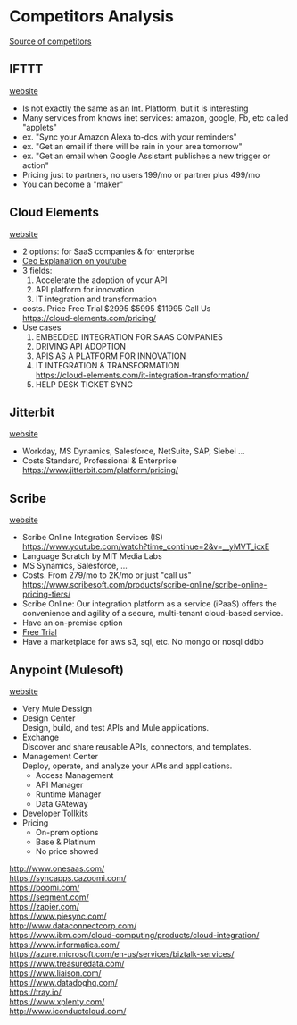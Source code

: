 # Competitors Analysis
[Source of competitors](https://cloud-elements.com/)


## IFTTT
[website](https://ifttt.com/)  
* Is not exactly the same as an Int. Platform, but it is interesting  
* Many services from knows inet services: amazon, google, Fb, etc called "applets"  
* ex. "Sync your Amazon Alexa to-dos with your reminders"  
* ex. "Get an email if there will be rain in your area tomorrow"  
* ex. "Get an email when Google Assistant publishes a new trigger or action"  
* Pricing just to partners, no users 199/mo or partner plus 499/mo  
* You can become a "maker"  

## Cloud Elements
[website](https://cloud-elements.com/)  
* 2 options: for SaaS companies & for enterprise
* [Ceo Explanation on youtube](https://www.youtube.com/watch?time_continue=6&v=tuRrAnbTmWk)
* 3 fields:  
	1. Accelerate the adoption of your API  
	2. API platform for innovation  
	3. IT integration and transformation   
* costs. Price Free Trial	$2995	$5995	$11995	Call Us  
  https://cloud-elements.com/pricing/  
* Use cases
	1. EMBEDDED INTEGRATION FOR SAAS COMPANIES
	2. DRIVING API ADOPTION
	3. APIS AS A PLATFORM FOR INNOVATION
	4. IT INTEGRATION & TRANSFORMATION  
		https://cloud-elements.com/it-integration-transformation/
	5. HELP DESK TICKET SYNC
	
## Jitterbit  
[website](https://www.jitterbit.com/)  
* Workday, MS Dynamics, Salesforce, NetSuite, SAP, Siebel ...
* Costs Standard, Professional & Enterprise  
  https://www.jitterbit.com/platform/pricing/

## Scribe
[website](https://www.scribesoft.com/)  
* Scribe Online Integration Services (IS)  
  https://www.youtube.com/watch?time_continue=2&v=__yMVT_icxE
* Language Scratch by MIT Media Labs
* MS Synamics, Salesforce, ...
* Costs. From 279/mo to 2K/mo or just "call us"  
  https://www.scribesoft.com/products/scribe-online/scribe-online-pricing-tiers/
* Scribe Online: Our integration platform as a service (iPaaS) offers the convenience and agility of a secure, multi-tenant cloud-based service.
* Have an on-premise option
* [Free Trial](https://www.scribesoft.com/products/trial-software/) 
* Have a marketplace for aws s3, sql, etc. No mongo or nosql ddbb

## Anypoint (Mulesoft)
[website](https://anypoint.mulesoft.com/login/#/signin)
* Very Mule Dessign  
* Design Center  
  Design, build, and test APIs and Mule applications.
* Exchange  
  Discover and share reusable APIs, connectors, and templates.
* Management Center  
  Deploy, operate, and analyze your APIs and applications.
  * Access Management
  * API Manager
  * Runtime Manager
  * Data GAteway
* Developer Tollkits
* Pricing
  * On-prem options
  * Base & Platinum
  * No price showed


http://www.onesaas.com/  
https://syncapps.cazoomi.com/  
https://boomi.com/  
https://segment.com/  
https://zapier.com/  
https://www.piesync.com/  
http://www.dataconnectcorp.com/  
https://www.ibm.com/cloud-computing/products/cloud-integration/  
https://www.informatica.com/  
https://azure.microsoft.com/en-us/services/biztalk-services/  
https://www.treasuredata.com/  
https://www.liaison.com/  
https://www.datadoghq.com/  
https://tray.io/  
https://www.xplenty.com/  
http://www.iconductcloud.com/  
